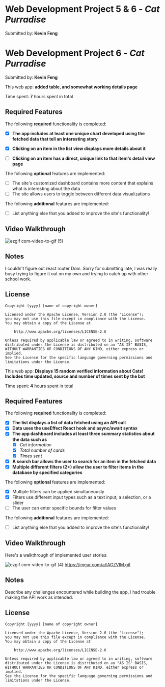 # Web Development Project 5 & 6 - *Cat Purradise*

Submitted by: **Kevin Feng**

# Web Development Project 6 - *Cat Purradise*

Submitted by: **Kevin Feng**

This web app: **added table, and somewhat working details page**

Time spent: **7** hours spent in total

## Required Features

The following **required** functionality is completed:

- [x] **The app includes at least one unique chart developed using the fetched data that tell an interesting story**
- [x] **Clicking on an item in the list view displays more details about it**
- [ ] **Clicking on an item has a direct, unique link to that item's detail view page**


The following **optional** features are implemented:

- [ ] The site's customized dashboard contains more content that explains what is interesting about the data
- [ ] The site allows users to toggle between different data visualizations

The following **additional** features are implemented:

* [ ] List anything else that you added to improve the site's functionality!

## Video Walkthrough

![ezgif com-video-to-gif (5)](https://user-images.githubusercontent.com/52749888/229958400-f9f79377-d954-47ed-bcbd-afa9a4091c84.gif)


## Notes

I couldn't figure out react router Dom. Sorry for submitting late, I was really busy trying to figure it out on my own and trying to catch up with other school work.


## License

    Copyright [yyyy] [name of copyright owner]

    Licensed under the Apache License, Version 2.0 (the "License");
    you may not use this file except in compliance with the License.
    You may obtain a copy of the License at

        http://www.apache.org/licenses/LICENSE-2.0

    Unless required by applicable law or agreed to in writing, software
    distributed under the License is distributed on an "AS IS" BASIS,
    WITHOUT WARRANTIES OR CONDITIONS OF ANY KIND, either express or implied.
    See the License for the specific language governing permissions and
    limitations under the License.



This web app: **Displays 15 random verified information about Cats! Includes time updated, source and number of times sent by the bot**

Time spent: **4** hours spent in total

## Required Features

The following **required** functionality is completed:

- [x] **The list displays a list of data fetched using an API call**
- [x] **Data uses the useEffect React hook and async/await syntax**
- [x] **The app dashboard includes at least three summary statistics about the data such as**
  - [x] *Cat information* 
  - [x] *Total number of cards*
  - [x] *Times sent*
- [x] **A search bar allows the user to search for an item in the fetched data**
- [x] **Multiple different filters (2+) allow the user to filter items in the database by specified categories**

The following **optional** features are implemented:

- [x] Multiple filters can be applied simultaneously
- [x] Filters use different input types such as a text input, a selection, or a slider
- [ ] The user can enter specific bounds for filter values

The following **additional** features are implemented:

* [ ] List anything else that you added to improve the site's functionality!

## Video Walkthrough

Here's a walkthrough of implemented user stories: 

![ezgif com-video-to-gif (4)](https://user-images.githubusercontent.com/52749888/228309903-8ef01f17-36b7-4b81-8c35-a1178a88e7ba.gif)
https://imgur.com/a/lAGZVIM.gif



## Notes

Describe any challenges encountered while building the app. 
I had trouble making the API work as intended.

## License

    Copyright [yyyy] [name of copyright owner]

    Licensed under the Apache License, Version 2.0 (the "License");
    you may not use this file except in compliance with the License.
    You may obtain a copy of the License at

        http://www.apache.org/licenses/LICENSE-2.0

    Unless required by applicable law or agreed to in writing, software
    distributed under the License is distributed on an "AS IS" BASIS,
    WITHOUT WARRANTIES OR CONDITIONS OF ANY KIND, either express or implied.
    See the License for the specific language governing permissions and
    limitations under the License.
